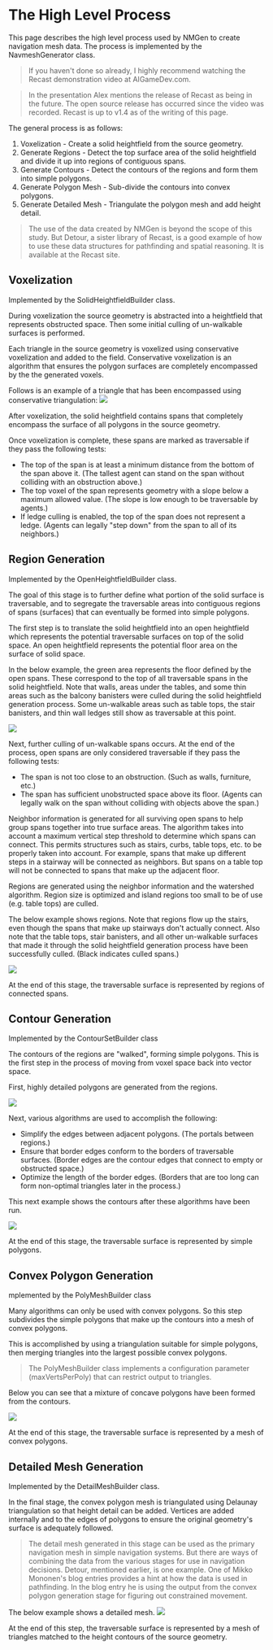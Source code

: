 # The High Level Process
This page describes the high level process used by NMGen to create navigation mesh data. The process is implemented by the NavmeshGenerator class.

> If you haven't done so already, I highly recommend watching the Recast demonstration video at AIGameDev.com.

> In the presentation Alex mentions the release of Recast as being in the future. The open source release has occurred since the video was recorded. Recast is up to v1.4 as of the writing of this page.

The general process is as follows:
1. Voxelization - Create a solid heightfield from the source geometry.
2. Generate Regions - Detect the top surface area of the solid heightfield and divide it up into regions of contiguous spans.
3. Generate Contours - Detect the contours of the regions and form them into simple polygons.
4. Generate Polygon Mesh - Sub-divide the contours into convex polygons.
5. Generate Detailed Mesh - Triangulate the polygon mesh and add height detail.

> The use of the data created by NMGen is beyond the scope of this study. But Detour, a sister library of Recast, is a good example of how to use these data structures for pathfinding and spatial reasoning. It is available at the Recast site.

## Voxelization
Implemented by the SolidHeightfieldBuilder class.

During voxelization the source geometry is abstracted into a heightfield that represents obstructed space. Then some initial culling of un-walkable surfaces is performed.

Each triangle in the source geometry is voxelized using conservative voxelization and added to the field. Conservative voxelization is an algorithm that ensures the polygon surfaces are completely encompassed by the the generated voxels.

Follows is an example of a triangle that has been encompassed using conservative triangulation:
![](gen_01_conservvox.jpg)

After voxelization, the solid heightfield contains spans that completely encompass the surface of all polygons in the source geometry.

Once voxelization is complete, these spans are marked as traversable if they pass the following tests:

* The top of the span is at least a minimum distance from the bottom of the span above it. (The tallest agent can stand on the span without colliding with an obstruction above.)
* The top voxel of the span represents geometry with a slope below a maximum allowed value. (The slope is low enough to be traversable by agents.)
* If ledge culling is enabled, the top of the span does not represent a ledge. (Agents can legally "step down" from the span to all of its neighbors.)

## Region Generation
Implemented by the OpenHeightfieldBuilder class.

The goal of this stage is to further define what portion of the solid surface is traversable, and to segregate the traversable areas into contiguous regions of spans (surfaces) that can eventually be formed into simple polygons.

The first step is to translate the solid heightfield into an open heightfield which represents the potential traversable surfaces on top of the solid space. An open heightfield represents the potential floor area on the surface of solid space.

In the below example, the green area represents the floor defined by the open spans. These correspond to the top of all traversable spans in the solid heightfield. Note that walls, areas under the tables, and some thin areas such as the balcony banisters were culled during the solid heightfield generation process. Some un-walkable areas such as table tops, the stair banisters, and thin wall ledges still show as traversable at this point.

![](gen_02_openhf.jpg)

Next, further culling of un-walkable spans occurs. At the end of the process, open spans are only considered traversable if they pass the following tests:

* The span is not too close to an obstruction. (Such as walls, furniture, etc.)
* The span has sufficient unobstructed space above its floor. (Agents can legally walk on the span without colliding with objects above the span.)

Neighbor information is generated for all surviving open spans to help group spans together into true surface areas. The algorithm takes into account a maximum vertical step threshold to determine which spans can connect. This permits structures such as stairs, curbs, table tops, etc. to be properly taken into account. For example, spans that make up different steps in a stairway will be connected as neighbors. But spans on a table top will not be connected to spans that make up the adjacent floor.

Regions are generated using the neighbor information and the watershed algorithm. Region size is optimized and island regions too small to be of use (e.g. table tops) are culled.

The below example shows regions. Note that regions flow up the stairs, even though the spans that make up stairways don't actually connect. Also note that the table tops, stair banisters, and all other un-walkable surfaces that made it through the solid heightfield generation process have been successfully culled. (Black indicates culled spans.)

![](stage_regions.gif)

At the end of this stage, the traversable surface is represented by regions of connected spans.

## Contour Generation
Implemented by the ContourSetBuilder class

The contours of the regions are "walked", forming simple polygons. This is the first step in the process of moving from voxel space back into vector space.

First, highly detailed polygons are generated from the regions.

![](state_detail_contour.jpg)

Next, various algorithms are used to accomplish the following:

* Simplify the edges between adjacent polygons. (The portals between regions.)
* Ensure that border edges conform to the borders of traversable surfaces. (Border edges are the contour edges that connect to empty or obstructed space.)
* Optimize the length of the border edges. (Borders that are too long can form non-optimal triangles later in the process.)

This next example shows the contours after these algorithms have been run.

![](cont_11_simplified_full.jpg)

At the end of this stage, the traversable surface is represented by simple polygons.

## Convex Polygon Generation
mplemented by the PolyMeshBuilder class

Many algorithms can only be used with convex polygons. So this step subdivides the simple polygons that make up the contours into a mesh of convex polygons.

This is accomplished by using a triangulation suitable for simple polygons, then merging triangles into the largest possible convex polygons. 

> The PolyMeshBuilder class implements a configuration parameter (maxVertsPerPoly) that can restrict output to triangles.

Below you can see that a mixture of concave polygons have been formed from the contours.

![](stage_polygon_mesh.jpg)

At the end of this stage, the traversable surface is represented by a mesh of convex polygons.

## Detailed Mesh Generation
Implemented by the DetailMeshBuilder class.

In the final stage, the convex polygon mesh is triangulated using Delaunay triangulation so that height detail can be added. Vertices are added internally and to the edges of polygons to ensure the original geometry's surface is adequately followed.

> The detail mesh generated in this stage can be used as the primary navigation mesh in simple navigation systems. But there are ways of combining the data from the various stages for use in navigation decisions. Detour, mentioned earlier, is one example. One of Mikko Mononen's blog entries provides a hint at how the data is used in pathfinding. In the blog entry he is using the output from the convex polygon generation stage for figuring out constrained movement.

The below example shows a detailed mesh.
![](stage_detail_mesh.jpg)

At the end of this step, the traversable surface is represented by a mesh of triangles matched to the height contours of the source geometry.



